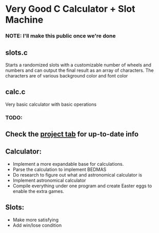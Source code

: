 # Very Good C Calculator + Slot Machine
### NOTE: I'll make this public once we're done

## slots.c
Starts a randomized slots with a customizable number of wheels and numbers and can output the final result as an array of characters. The characters are of various background color and font color

## calc.c
Very basic calculator with basic operations

### TODO:

## Check the [project tab](https://github.com/RadioactiveHydra/c-calculator/projects/1) for up-to-date info

## Calculator:
- Implement a more expandable base for calculations.
- Parse the calculation to implement BEDMAS
- Do research to figure out what and astronomical calculator is
- Implement astronomical calculator
- Compile everything under one program and create Easter eggs to enable the extra games.    

## Slots:
- Make more satisfying
- Add win/lose condition
